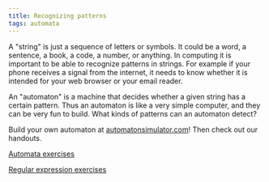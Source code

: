 ```yaml
---
title: Recognizing patterns
tags: automata
---
```


A "string" is just a sequence of letters or symbols. It could be a word, a sentence, a book, a code, a number, or anything. In computing it is important to be able to recognize patterns in strings. For example if your phone receives a signal from the internet, it needs to know whether it is intended for your web browser or your email reader.

An "automaton" is a machine that decides whether a given string has a certain pattern. Thus an automaton is like a very simple computer, and they can be very fun to build. What kinds of patterns can an automaton detect?

Build your own automaton at <a href="http://automatonsimulator.com">automatonsimulator.com</a>! Then check out our handouts.

<a href="http://boisemathcircles.org/wp-content/uploads/2017/04/Automata-exercises.pdf">Automata exercises</a>

<a href="http://boisemathcircles.org/wp-content/uploads/2017/04/Regular-expression-exercises.pdf">Regular expression exercises</a>
